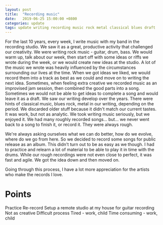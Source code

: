```yaml
---
layout: post
title:  "Recording music"
date:   2019-06-25 15:00:00 +0800
categories: update
tags: update writing recording music rock metal classical blues draft
---
```

For the last 10 years, every week, I write music with my band in the recording studio. We saw it as a great, productive activity that challenged our creativity.
We were writing rock music - guitar, drum, bass. We would warm up, talk about our week, then start off with some ideas or riffs we wrote during the week, or we would create new ideas at the studio. A lot of the music we wrote was heavily influenced by the circumstances surrounding our lives at the time. When we got ideas we liked, we would record them into a track as best as we could and move on to writing the next idea. Sometimes, when feeling extra creative we recorded music as an improvised jam session, then combined the good parts into a song. Sometimes we would not be able to get ideas to complete a song and would leave it as a draft.
We saw our writing develop over the years. There were hints of classical music, blues rock, metal in our writing, depending on the period. We discarded older stuff because it didn't match our current tastes.
It was work, but not as analytic. We took writing music seriously, but we enjoyed it.
We had many roughly recorded songs... but... we never went back to a song to finish it, or record it. They were always rough.

We're always asking ourselves what we can do better, how do we evolve, where do we go from here. So we decided to record some songs for public release as an album. This didn't turn out to be as easy as we though. I had to practice and relearn a lot of material to be able to play it in time with the drums. While our rough recordings were not even close to perfect, it was fast and agile. We got the idea down and then moved on.

Going through this process, I have a lot more appreciation for the artists who make the records I love.


# Points
Practice
Re-record
Setup a remote studio at my house for guitar recording
Not as creative
Difficult process
Tired - work, child
Time consuming - work, child